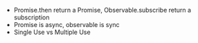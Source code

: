 * Promise.then return a Promise, Observable.subscribe return a subscription
* Promise is async, observable is sync
* Single Use vs Multiple Use